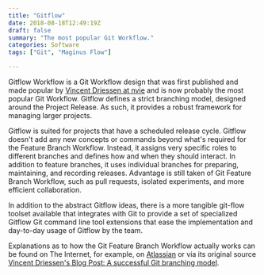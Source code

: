 ```yaml
---
title: "Gitflow"
date: 2018-08-18T12:49:19Z
draft: false
summary: "The most popular Git Workflow."
categories: Software
tags: ["Git", "Maginus Flow"]

---
```

Gitflow Workflow is a Git Workflow design that was first published and made popular by 
[Vincent Driessen at nvie](http://nvie.com/posts/a-successful-git-branching-model/) 
and is now probably the most popular  Git Workflow. Gitflow 
defines a strict branching model, designed around the Project Release. As such, it 
provides a robust framework for managing larger projects.  

Gitflow is suited for projects that have a scheduled release cycle. Gitflow doesn't 
add any new concepts or commands beyond what's required for the Feature Branch Workflow. 
Instead, it assigns very specific roles to different branches and defines how and when 
they should interact. In addition to feature branches, it uses individual branches for 
preparing, maintaining, and recording releases. Advantage is still taken of Git Feature 
Branch Workflow, such as pull requests, isolated experiments, and more efficient collaboration.

In addition to the abstract Gitflow ideas, there is a more tangible git-flow toolset 
available that integrates with Git to provide a set of specialized Gitflow Git 
command line tool extensions that ease the implementation and day-to-day usage of 
Gitflow by the team.

Explanations as to how the Git Feature Branch Workflow actually works can be found 
on The Internet, for example, on 
[Atlassian](https://www.atlassian.com/git/tutorials/comparing-workflows/gitflow-workflow) 
or via its original source 
[Vincent Driessen's Blog Post: A successful Git branching model](https://nvie.com/posts/a-successful-git-branching-model/).
